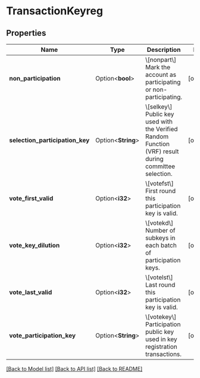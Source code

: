 # TransactionKeyreg

## Properties

Name | Type | Description | Notes
------------ | ------------- | ------------- | -------------
**non_participation** | Option<**bool**> | \\[nonpart\\] Mark the account as participating or non-participating. | [optional]
**selection_participation_key** | Option<**String**> | \\[selkey\\] Public key used with the Verified Random Function (VRF) result during committee selection. | [optional]
**vote_first_valid** | Option<**i32**> | \\[votefst\\] First round this participation key is valid. | [optional]
**vote_key_dilution** | Option<**i32**> | \\[votekd\\] Number of subkeys in each batch of participation keys. | [optional]
**vote_last_valid** | Option<**i32**> | \\[votelst\\] Last round this participation key is valid. | [optional]
**vote_participation_key** | Option<**String**> | \\[votekey\\] Participation public key used in key registration transactions. | [optional]

[[Back to Model list]](../README.md#documentation-for-models) [[Back to API list]](../README.md#documentation-for-api-endpoints) [[Back to README]](../README.md)


